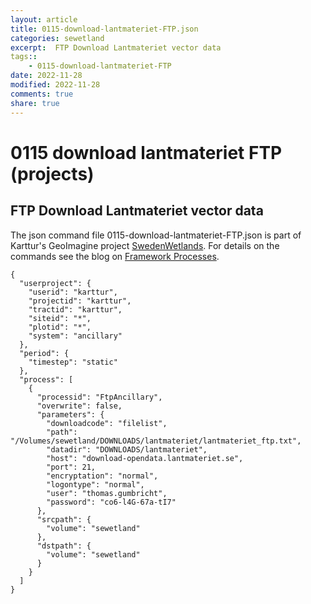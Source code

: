 ```yaml
---
layout: article
title: 0115-download-lantmateriet-FTP.json
categories: sewetland
excerpt:  FTP Download Lantmateriet vector data 
tags:: 
    - 0115-download-lantmateriet-FTP
date: 2022-11-28
modified: 2022-11-28
comments: true
share: true
---
```


# 0115 download lantmateriet FTP (projects)

##  FTP Download Lantmateriet vector data 

The json command file <span class='file'>0115-download-lantmateriet-FTP.json</span> is part of Karttur's GeoImagine project [<span class='project'>SwedenWetlands</span>](https://karttur.github.io/geoimagine03-proj-wetland-se/index.html). For details on the commands see the blog on [Framework Processes](https://karttur.github.io/geoimagine03-docs-procpack/).

```
{
  "userproject": {
    "userid": "karttur",
    "projectid": "karttur",
    "tractid": "karttur",
    "siteid": "*",
    "plotid": "*",
    "system": "ancillary"
  },
  "period": {
    "timestep": "static"
  },
  "process": [
    {
      "processid": "FtpAncillary",
      "overwrite": false,
      "parameters": {
        "downloadcode": "filelist",
        "path": "/Volumes/sewetland/DOWNLOADS/lantmateriet/lantmateriet_ftp.txt",
        "datadir": "DOWNLOADS/lantmateriet",
        "host": "download-opendata.lantmateriet.se",
        "port": 21,
        "encryptation": "normal",
        "logontype": "normal",
        "user": "thomas.gumbricht",
        "password": "co6-l4G-67a-tI7"
      },
      "srcpath": {
        "volume": "sewetland"
      },
      "dstpath": {
        "volume": "sewetland"
      }
    }
  ]
}
```
